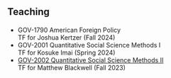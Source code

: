 <h1 id="teaching"></h1>

<h2 style="margin: 60px 0px 20px;">Teaching</h2>

<ul style="margin:0 0 5px;">
  <li>GOV-1790 American Foreign Policy
  <br>TF for Joshua Kertzer (Fall 2024)</li>
  <li>GOV-2001 Quantitative Social Science Methods I
  <br>TF for Kosuke Imai (Spring 2024)</li>
  <li><a href="https://mattblackwell.github.io/gov2002-f23/">GOV-2002 Quantitative Social Science Methods II</a>
  <br>TF for Matthew Blackwell (Fall 2023)</li>
</ul>
